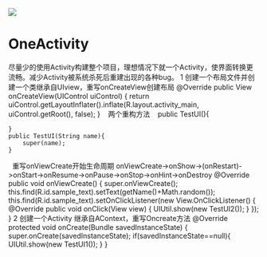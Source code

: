 [![](https://jitpack.io/v/modoxie/OneActivity.svg)](https://jitpack.io/#modoxie/OneActivity)
# OneActivity
尽量少的使用Activity构建整个项目，理想情况下就一个Activity，使界面转换更流畅。减少Activity被系统杀死后重建出现的各种bug。
1 创建一个布局文件并创建一个类继承自UIview，重写onCreateView创建布局
    @Override
    public View onCreateView(UIControl uiControl) {
        return uiControl.getLayoutInflater().inflate(R.layout.activity_main, uiControl.getRoot(), false);
    }
    两个重构方法
    public TestUI(){

    }
    public TestUI(String name){
        super(name);
    }
    重写onViewCreate开始生命周期
    onViewCreate->onShow->(onRestart)->onStart->onResume->onPause->onStop->onHint->onDestroy
    @Override
    public void onViewCreate() {
        super.onViewCreate();
        this.<TextView>find(R.id.sample_text).setText(getName()+Math.random());
        this.find(R.id.sample_text).setOnClickListener(new View.OnClickListener() {
            @Override
            public void onClick(View view) {
                UIUtil.show(new TestUI2());
            }
        });
    }
2 创建一个Activity 继承自AContext，重写Oncreate方法 
    @Override
    protected void onCreate(Bundle savedInstanceState) {
        super.onCreate(savedInstanceState);
        if(savedInstanceState==null){
            UIUtil.show(new TestUI1());
        }
    } 
